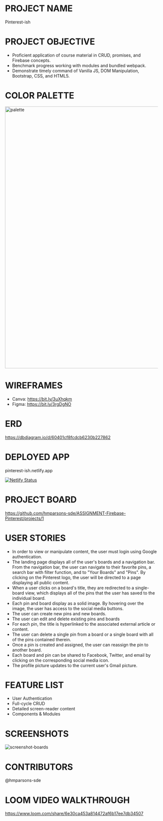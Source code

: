 # PROJECT NAME
Pinterest-ish

# PROJECT OBJECTIVE
- Proficient application of course material in CRUD, promises, and Firebase concepts.
- Benchmark progress working with modules and bundled webpack.
- Demonstrate timely command of Vanilla JS, DOM Manipulation, Bootstrap, CSS, and HTML5.

# COLOR PALETTE

<img width="860" alt="palette" src="https://user-images.githubusercontent.com/67122062/110022304-5df17580-7cf1-11eb-88bc-1633cf025d43.png">

# WIREFRAMES
- Canva: https://bit.ly/3uXhqkm
- Figma: https://bit.ly/3rgDgNO

# ERD
https://dbdiagram.io/d/60401cf8fcdcb6230b227862

# DEPLOYED APP
pinterest-ish.netlify.app

[![Netlify Status](https://api.netlify.com/api/v1/badges/2e1de122-1698-4eb3-be2d-df5f703a75a4/deploy-status)](https://app.netlify.com/sites/pinterest-ish/deploys)

# PROJECT BOARD
https://github.com/hmparsons-sde/ASSIGNMENT-Firebase-Pinterest/projects/1

# USER STORIES
- In order to view or manipulate content, the user must login using Google authentication. 
- The landing page displays all of the user's boards and a navigation bar. From the navigation bar, the user can navigate to their favorite pins, a search bar with filter function, and to "Your Boards" and "Pins". By clicking on the Pinterest logo, the user will be directed to a page displaying all public content.
- When a user clicks on a board's title, they are redirected to a single-board view, which displays all of the pins that the user has saved to the individual board.
- Each pin and board display as a solid image. By hovering over the image, the user has access to the social media buttons.
- The user can create new pins and new boards.
- The user can edit and delete existing pins and boards
- For each pin, the title is hyperlinked to the associated external article or content.
- The user can delete a single pin from a board or a single board with all of the pins contained therein.
- Once a pin is created and assigned, the user can reassign the pin to another board.
- Each board and pin can be shared to Facebook, Twitter, and email by clicking on the corresponding social media icon.
- The profile picture updates to the current user's Gmail picture.

# FEATURE LIST
- User Authentication
- Full-cycle CRUD
- Detailed screen-reader content
- Components & Modules

# SCREENSHOTS

![screenshot-boards](https://user-images.githubusercontent.com/67122062/110984617-02e30280-8331-11eb-99c6-50f312c737a6.png)

# CONTRIBUTORS
@hmparsons-sde

# LOOM VIDEO WALKTHROUGH

https://www.loom.com/share/6e30ca453a814472af6b17ee7db34507
